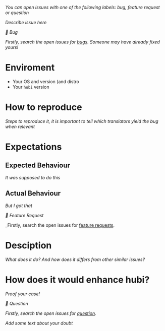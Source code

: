 _You can open issues with one of the following labels: bug, feature request or question_

_Describe issue here_

_🚨 Bug_

_Firstly, search the open issues for [bugs](https://github.com/mvcds/hubi/labels/bug). Someone may have already fixed yours!_

# Enviroment

* Your OS and version (and distro
* Your `hubi` version

# How to reproduce

_Steps to reproduce it, it is important to tell which translators yield the bug when relevant_

# Expectations

## Expected Behaviour

_It was supposed to do this_

## Actual Behaviour

_But I got that_

_🚨 Feature Request_

_Firstly, search the open issues for [feature requests](https://github.com/mvcds/hubi/labels/feature%20request).

# Desciption

_What does it do? And how does it differs from other similar issues?_

# How does it would enhance hubi?

_Proof your case!_

_🚨 Question_

_Firstly, search the open issues for [question](https://github.com/mvcds/hubi/labels/question)._

_Add some text about your doubt_



